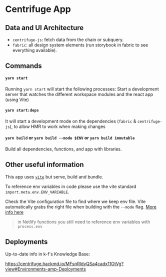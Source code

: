# Centrifuge App

## Data and UI Architecture

- `centrifuge-js`: fetch data from the chain or subquery.
- `fabric`: all design system elements (run storybook in fabric to see everything available).

## Commands

#### `yarn start`

Running `yarn start` will start the following processes:
Start a development server that watches the different workspace modules and the react app (using Vite)

#### `yarn start:deps`  
It will start a development mode on the dependencies (`fabric` & `centrifuge-js`), to allow HMR to work when making changes

#### `yarn build` or `yarn build --mode $ENV` or `yarn build immutable`

Build all dependencies, functions, and app with libraries.

## Other useful information

This app uses [`vite`](https://vitejs.dev/guide/) but serve, build and bundle.

To reference env variables in code please use the vite standard `import.meta.env.ENV_VARIABLE`.

Check the Vite  configuration file to find where we keep env file. Vite automatically grabs the right file when building with the `--mode` flag. [More info here](https://vitejs.dev/guide/env-and-mode.html)

> in Netlify functions you still need to reference env variables with `process.env`

## Deployments

Up-to-date info in k-f's Knowledge Base: 

https://centrifuge.hackmd.io/MFsnRldyQSa4cadx11OtVg?view#Environments-amp-Deployments